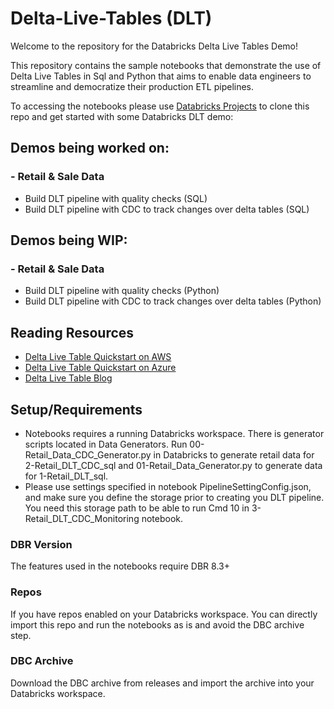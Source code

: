 # Delta-Live-Tables (DLT)

Welcome to the repository for the Databricks Delta Live Tables Demo!

This repository contains the sample notebooks that demonstrate the use of Delta Live Tables in Sql and Python that aims to enable data engineers to streamline and democratize their production ETL pipelines.

To accessing the notebooks please use [Databricks Projects](https://docs.databricks.com/repos.html) to clone this repo and get started with some Databricks DLT demo:

## Demos being worked on:

### - Retail & Sale Data
* Build DLT pipeline with quality checks (SQL)
* Build DLT pipeline with CDC to track changes over delta tables (SQL)

## Demos being WIP:

### - Retail & Sale Data
* Build DLT pipeline with quality checks (Python)
* Build DLT pipeline with CDC to track changes over delta tables (Python)


## Reading Resources

* [Delta Live Table Quickstart on AWS](https://docs.databricks.com/data-engineering/delta-live-tables/delta-live-tables-quickstart.html)
* [Delta Live Table Quickstart on Azure](https://docs.microsoft.com/en-us/azure/databricks/data-engineering/delta-live-tables/delta-live-tables-quickstart)
* [Delta Live Table Blog](https://databricks.com/discover/pages/getting-started-with-delta-live-tables)

## Setup/Requirements
- Notebooks requires a running Databricks workspace. There is generator scripts located in Data Generators. Run 00-Retail_Data_CDC_Generator.py in Databricks to generate retail data for 2-Retail_DLT_CDC_sql and 01-Retail_Data_Generator.py to generate data for 1-Retail_DLT_sql. 
- Please use settings specified in notebook PipelineSettingConfig.json, and make sure you define the storage prior to creating you DLT pipeline. You need this storage path to be able to run Cmd 10 in 3-Retail_DLT_CDC_Monitoring notebook. 


### DBR Version
The features used in the notebooks require DBR 8.3+

### Repos
If you have repos enabled on your Databricks workspace. You can directly import this repo and run the notebooks as is and avoid the DBC archive step.

### DBC Archive
Download the DBC archive from releases and import the archive into your Databricks workspace.

